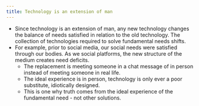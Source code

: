 ```yaml
---
title: Technology is an extension of man
---
```


- Since technology is an extension of man, any new technology changes the balance of needs satisfied in relation to the old technology. The collection of technologies required to solve fundamental needs shifts.
- For example, prior to social media, our social needs were satisfied through our bodies. As we social platforms, the new structure of the medium creates need deficits.
  - The replacement is meeting someone in a chat message of in person instead of meeting someone in real life.
  - The ideal experience is in person, technology is only ever a poor substitute, idiotically designed.
  - This is one why truth comes from the ideal experience of the fundamental need - not other solutions.
